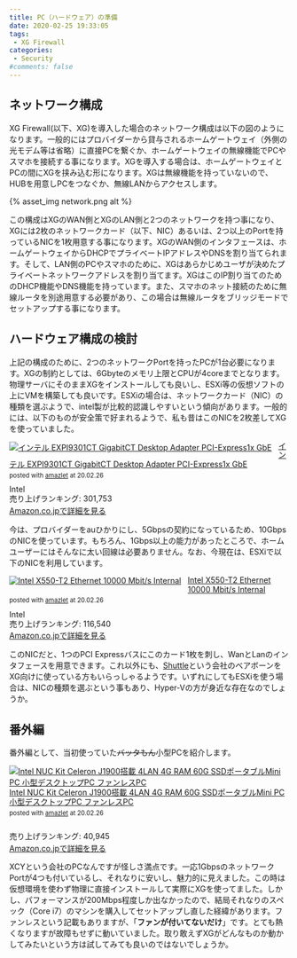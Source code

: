 ```yaml
---
title: PC（ハードウェア）の準備
date: 2020-02-25 19:33:05
tags:
 - XG Firewall
categories:
 - Security
#comments: false
---
```

## ネットワーク構成

XG Firewall(以下、XG)を導入した場合のネットワーク構成は以下の図のようになります。一般的にはプロバイダーから貸与されるホームゲートウェイ（外側の光モデム等は省略）に直接PCを繋ぐか、ホームゲートウェイの無線機能でPCやスマホを接続する事になります。XGを導入する場合は、ホームゲートウェイとPCの間にXGを挟み込む形になります。XGは無線機能を持っていないので、HUBを用意しPCをつなぐか、無線LANからアクセスします。
<!-- more -->
 {% asset_img network.png alt %}  

この構成はXGのWAN側とXGのLAN側と2つのネットワークを持つ事になり、XGには2枚のネットワークカード（以下、NIC）あるいは、2つ以上のPortを持っているNICを1枚用意する事になります。XGのWAN側のインタフェースは、ホームゲートウェイからDHCPでプライベートIPアドレスやDNSを割り当てられます。そして、LAN側のPCやスマホのために、XGはあらかじめユーザが決めたプライベートネットワークアドレスを割り当てます。XGはこのIP割り当てのためのDHCP機能やDNS機能を持っています。また、スマホのネット接続のために無線ルータを別途用意する必要があり、この場合は無線ルータをブリッジモードでセットアップする事になります。

## ハードウェア構成の検討

上記の構成のために、2つのネットワークPortを持ったPCが1台必要になります。XGの制約としては、6Gbyteのメモリ上限とCPUが4coreまでとなります。物理サーバにそのままXGをインストールしても良いし、ESXi等の仮想ソフトの上にVMを構築しても良いです。ESXiの場合は、ネットワークカード（NIC）の種類を選ぶようで、intel製が比較的認識しやすいという傾向があります。一般的には、以下のものが安全策で好まれるようで、私も昔はこのNICを2枚差してXGを使っていました。

<div class="amazlet-box" style="margin-bottom:0px;"><div class="amazlet-image" style="float:left;margin:0px 12px 1px 0px;"><a href="http://www.amazon.co.jp/exec/obidos/ASIN/B00UGGX406/amazletjp-22/ref=nosim/" name="amazletlink" target="_blank"><img src="https://images-fe.ssl-images-amazon.com/images/I/31N8VAJQceL._SL160_.jpg" alt="インテル EXPI9301CT GigabitCT Desktop Adapter PCI-Express1x GbE" style="border: none;" /></a></div><div class="amazlet-info" style="line-height:120%; margin-bottom: 10px"><div class="amazlet-name" style="margin-bottom:10px;line-height:120%"><a href="http://www.amazon.co.jp/exec/obidos/ASIN/B00UGGX406/amazletjp-22/ref=nosim/" name="amazletlink" target="_blank">インテル EXPI9301CT GigabitCT Desktop Adapter PCI-Express1x GbE</a><div class="amazlet-powered-date" style="font-size:80%;margin-top:5px;line-height:120%">posted with <a href="http://www.amazlet.com/" title="amazlet" target="_blank">amazlet</a> at 20.02.26</div></div><div class="amazlet-detail">Intel <br />売り上げランキング: 301,753<br /></div><div class="amazlet-sub-info" style="float: left;"><div class="amazlet-link" style="margin-top: 5px"><a href="http://www.amazon.co.jp/exec/obidos/ASIN/B00UGGX406/amazletjp-22/ref=nosim/" name="amazletlink" target="_blank">Amazon.co.jpで詳細を見る</a></div></div></div><div class="amazlet-footer" style="clear: left"></div></div>

今は、プロバイダーをauひかりにし、5Gbpsの契約になっているため、10GbpsのNICを使っています。もちろん、1Gbps以上の能力があったところで、ホームユーザーにはそんなに太い回線は必要ありません。なお、今現在は、ESXiで以下のNICを利用しています。

<div class="amazlet-box" style="margin-bottom:0px;"><div class="amazlet-image" style="float:left;margin:0px 12px 1px 0px;"><a href="http://www.amazon.co.jp/exec/obidos/ASIN/B01EJ4B394" name="amazletlink" target="_blank"><img src="https://images-fe.ssl-images-amazon.com/images/I/41GIXbi1guL._SL160_.jpg" alt="Intel X550-T2 Ethernet 10000 Mbit/s Internal" style="border: none;" /></a></div><div class="amazlet-info" style="line-height:120%; margin-bottom: 10px"><div class="amazlet-name" style="margin-bottom:10px;line-height:120%"><a href="http://www.amazon.co.jp/exec/obidos/ASIN/B01EJ4B394" name="amazletlink" target="_blank">Intel X550-T2 Ethernet 10000 Mbit/s Internal</a><div class="amazlet-powered-date" style="font-size:80%;margin-top:5px;line-height:120%">posted with <a href="http://www.amazlet.com/" title="amazlet" target="_blank">amazlet</a> at 20.02.26</div></div><div class="amazlet-detail">Intel <br />売り上げランキング: 116,540<br /></div><div class="amazlet-sub-info" style="float: left;"><div class="amazlet-link" style="margin-top: 5px"><a href="http://www.amazon.co.jp/exec/obidos/ASIN/B01EJ4B394" name="amazletlink" target="_blank">Amazon.co.jpで詳細を見る</a></div></div></div><div class="amazlet-footer" style="clear: left"></div></div>

このNICだと、1つのPCI Expressバスにこのカード1枚を刺し、WanとLanのインタフェースを用意できます。これ以外にも、[Shuttle](https://shuttle-japan.jp/)という会社のベアボーンをXG向けに使っている方もいらっしゃるようです。いずれにしてもESXiを使う場合は、NICの種類を選ぶという事もあり、Hyper-Vの方が身近な存在なのでしょうか。

## 番外編

番外編として、当初使っていた~~バッタもん~~小型PCを紹介します。

<div class="amazlet-box" style="margin-bottom:0px;"><div class="amazlet-image" style="float:left;margin:0px 12px 1px 0px;"><a href="http://www.amazon.co.jp/exec/obidos/ASIN/B07SNS9D9N" name="amazletlink" target="_blank"><img src="https://images-fe.ssl-images-amazon.com/images/I/41O4MQkV5VL._SL160_.jpg" alt="Intel NUC Kit Celeron J1900搭載 4LAN 4G RAM 60G SSDポータブルMini PC 小型デスクトップPC ファンレスPC" style="border: none;" /></a></div><div class="amazlet-info" style="line-height:120%; margin-bottom: 10px"><div class="amazlet-name" style="margin-bottom:10px;line-height:120%"><a href="http://www.amazon.co.jp/exec/obidos/ASIN/B07SNS9D9N" name="amazletlink" target="_blank">Intel NUC Kit Celeron J1900搭載 4LAN 4G RAM 60G SSDポータブルMini PC 小型デスクトップPC ファンレスPC</a><div class="amazlet-powered-date" style="font-size:80%;margin-top:5px;line-height:120%">posted with <a href="http://www.amazlet.com/" title="amazlet" target="_blank">amazlet</a> at 20.02.26</div></div><div class="amazlet-detail"> <br />売り上げランキング: 40,945<br /></div><div class="amazlet-sub-info" style="float: left;"><div class="amazlet-link" style="margin-top: 5px"><a href="http://www.amazon.co.jp/exec/obidos/ASIN/B07SNS9D9N" name="amazletlink" target="_blank">Amazon.co.jpで詳細を見る</a></div></div></div><div class="amazlet-footer" style="clear: left"></div></div>

XCYという会社のPCなんですが怪しさ満点です。一応1GbpsのネットワークPortが4つも付いているし、それなりに安いし、魅力的に見えました。この時は仮想環境を使わず物理に直接インストールして実際にXGを使ってました。しかし、パフォーマンスが200Mbps程度しか出なかったので、結局それなりのスペック（Core i7）のマシンを購入してセットアップし直した経緯があります。ファンレスという記載もありますが、「**ファンが付いてないだけ**」です。とても熱くなりますが故障もせずに動いていました。取り敢えずXGがどんなものか動かしてみたいという方は試してみても良いのではないでしょうか。

